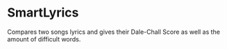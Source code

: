 # SmartLyrics
Compares two songs lyrics and gives their Dale-Chall Score as well as the amount of difficult words.

